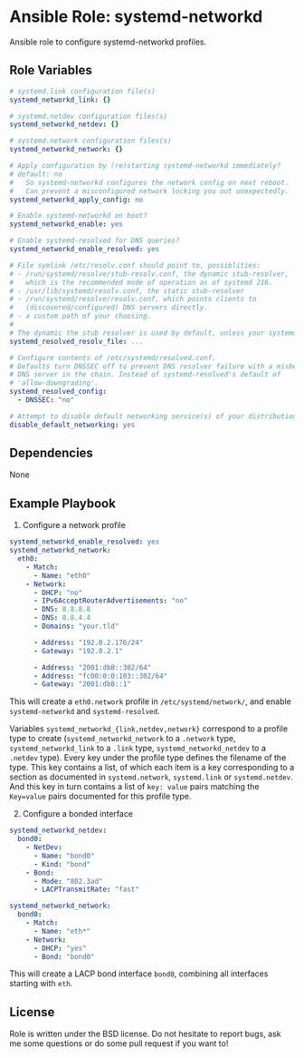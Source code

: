 Ansible Role: systemd-networkd
==============================

Ansible role to configure systemd-networkd profiles.

Role Variables
--------------

```yaml
# systemd.link configuration file(s)
systemd_networkd_link: {}

# systemd.netdev configuration files(s)
systemd_networkd_netdev: {}

# systemd.network configuration files(s)
systemd_networkd_network: {}

# Apply configuration by (re)starting systemd-networkd immediately?
# default: no
#   So systemd-networkd configures the network config on next reboot.
#   Can prevent a misconfigured network locking you out unexpectedly.
systemd_networkd_apply_config: no

# Enable systemd-networkd on boot?
systemd_networkd_enable: yes

# Enable systemd-resolved for DNS queries?
systemd_networkd_enable_resolved: yes

# File symlink /etc/resolv.conf should point to, possiblities:
# - /run/systemd/resolve/stub-resolv.conf, the dynamic stub-resolver,
#   which is the recommended mode of operation as of systemd 216.
# - /usr/lib/systemd/resolv.conf, the static stub-resolver
# - /run/systemd/resolve/resolv.conf, which points clients to
#   (discovered/configured) DNS servers directly.
# - a custom path of your choosing.
#
# The dynamic the stub resolver is used by default, unless your systemd version is < 216
systemd_resolved_resolv_file: ...

# Configure contents of /etc/systemd/resolved.conf.
# Defaults turn DNSSEC off to prevent DNS resolver failure with a misbehaving
# DNS server in the chain. Instead of systemd-resolved's default of
# 'allow-downgrading'.
systemd_resolved_config:
  - DNSSEC: "no"

# Attempt to disable default networking service(s) of your distribution?
disable_default_networking: yes
```

Dependencies
------------

None

Example Playbook
-------------------------

1) Configure a network profile

```yaml
systemd_networkd_enable_resolved: yes
systemd_networkd_network:
  eth0:
    - Match:
      - Name: "eth0"
    - Network:
      - DHCP: "no"
      - IPv6AcceptRouterAdvertisements: "no"
      - DNS: 8.8.8.8
      - DNS: 8.8.4.4
      - Domains: "your.tld"

      - Address: "192.0.2.176/24"
      - Gateway: "192.0.2.1"

      - Address: "2001:db8::302/64"
      - Address: "fc00:0:0:103::302/64"
      - Gateway: "2001:db8::1"
```

This will create a `eth0.network` profile in `/etc/systemd/network/`, and enable
`systemd-networkd` and `systemd-resolved`.

Variables `systemd_networkd_{link,netdev,network}` correspond to a
 profile type to create (`systemd_networkd_network` to a `.network` type,
 `systemd_networkd_link` to a `.link` type, `systemd_networkd_netdev` to a
 `.netdev` type). Every key under the profile type defines the filename of the
type. This key contains a list, of which each item is a key corresponding to a
section as documented in `systemd.network`, `systemd.link` or `systemd.netdev`.
And this key in turn contains a list of `key: value` pairs matching the
 `Key=value` pairs documented for this profile type.

2) Configure a bonded interface

```yaml
systemd_networkd_netdev:
  bond0:
    - NetDev:
      - Name: "bond0"
      - Kind: "bond"
    - Bond:
      - Mode: "802.3ad"
      - LACPTransmitRate: "fast"

systemd_networkd_network:
  bond0:
    - Match:
      - Name: "eth*"
    - Network:
      - DHCP: "yes"
      - Bond: "bond0"
```

This will create a LACP bond interface `bond0`, combining all interfaces
starting with `eth`.

License
-------

Role is written under the BSD license. Do not hesitate to report bugs, ask me
 some questions or do some pull request if you want to!
